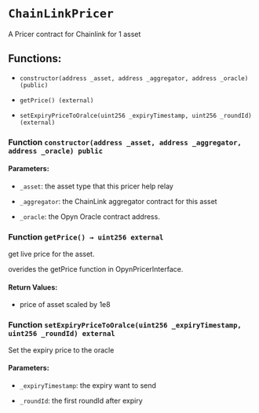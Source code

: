# `ChainLinkPricer`

A Pricer contract for Chainlink for 1 asset

## Functions:

- `constructor(address _asset, address _aggregator, address _oracle) (public)`

- `getPrice() (external)`

- `setExpiryPriceToOralce(uint256 _expiryTimestamp, uint256 _roundId) (external)`

### Function `constructor(address _asset, address _aggregator, address _oracle) public`

#### Parameters:

- `_asset`: the asset type that this pricer help relay

- `_aggregator`: the ChainLink aggregator contract for this asset

- `_oracle`: the Opyn Oracle contract address.

### Function `getPrice() → uint256 external`

get live price for the asset.

overides the getPrice function in OpynPricerInterface.

#### Return Values:

- price of asset scaled by 1e8

### Function `setExpiryPriceToOralce(uint256 _expiryTimestamp, uint256 _roundId) external`

Set the expiry price to the oracle

#### Parameters:

- `_expiryTimestamp`: the expiry want to send

- `_roundId`: the first roundId after expiry

